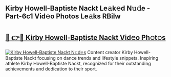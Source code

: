 ## Kirby Howell-Baptiste Nackt Le𝚊k𝚎d N𝚞𝚍e - Part-6c1 Vid𝚎o Photos Le𝚊ks RBiIw

# <h2><a href="http://fb2pa1.evod.top/?m=Kirby+Howell-Baptiste+Nackt">🔗 👉🔴 Kirby Howell-Baptiste Nackt Vid𝚎o Ph𝚘t𝚘s</a></h2>

[![Kirby Howell-Baptiste Nackt N𝚞d𝚎s](https://i.imgur.com/8V9OHl7.gif)](http://fb2pa1.evod.top/?m=Kirby+Howell-Baptiste+Nackt)
Content creator Kirby Howell-Baptiste Nackt focusing on dance trends and lifestyle snippets. Inspiring athlete Kirby Howell-Baptiste Nackt, recognized for their outstanding achievements and dedication to their sport. 
